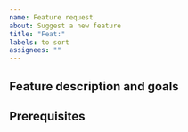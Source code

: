 ```yaml
---
name: Feature request
about: Suggest a new feature
title: "Feat:"
labels: to sort
assignees: ""
---
```


## Feature description and goals

<!-- Explain why we want this feature and describe it. -->

<!-- Add a user case. -->

## Prerequisites

<!-- Optional - list the issues that must be solved or what needs to be done before handling this issue. -->

<!-- ## Required sections, if relevant ## -->

<!-- - To be discussed before development -->
<!-- - Interface -->
<!-- - Translations -->
<!-- - Workaround -->
<!-- - Extra information -->
